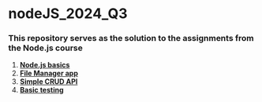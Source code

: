 # nodeJS_2024_Q3

### This repository serves as the solution to the assignments from the Node.js course

1. [**Node.js basics**](https://github.com/Tetiana-KET/node-nodejs-basics/tree/develop)
2. [**File Manager app**](https://github.com/Tetiana-KET/nodejs-file-manager/tree/develop)
3. [**Simple CRUD API**](https://github.com/Tetiana-KET/nodeJS_2024_Q3)
4. [**Basic testing**]()
